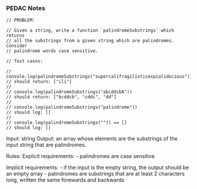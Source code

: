 ### PEDAC Notes ###

```
// PROBLEM:

// Given a string, write a function `palindromeSubstrings` which returns
// all the substrings from a given string which are palindromes. Consider
// palindrome words case sensitive.

// Test cases:

// console.log(palindromeSubstrings("supercalifragilisticexpialidocious"))
// should return: ["ili"]
//
// console.log(palindromeSubstrings("abcddcbA"))
// should return: ["bcddcb", "cddc", "dd"]
//
// console.log(palindromeSubstrings("palindrome"))
// should log: []
//
// console.log(palindromeSubstrings("")) == []
// should log: []
```

Input: string
Output: an array whose elements are the substrings of the input string that are palindromes.

Rules:
  Explicit requirements:
    - palindromes are case sensitive
    
  Implicit requirements:
    - if the input is the empty string, the output should be an empty array
    - palindromes are substrings that are at least 2 characters long, written the same forewards and backwards